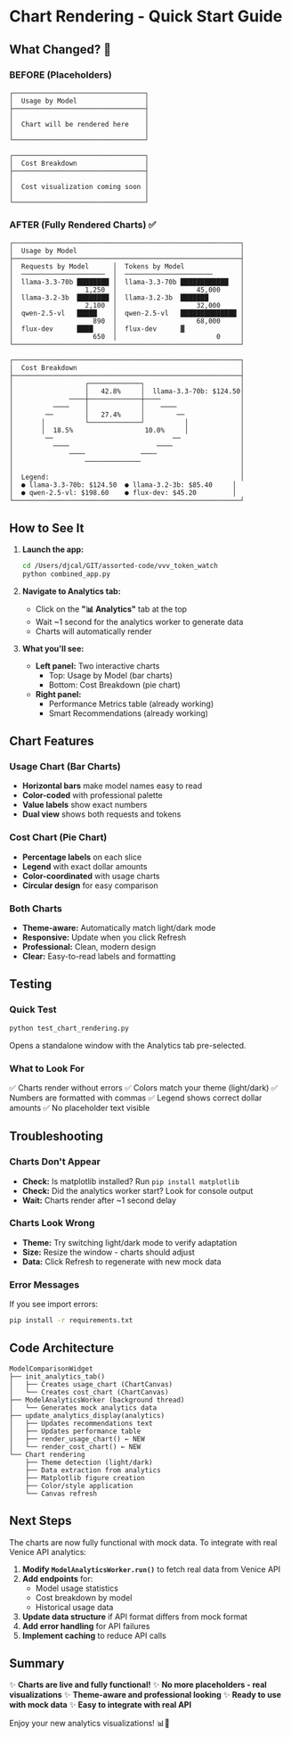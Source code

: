 # Chart Rendering - Quick Start Guide

## What Changed? 🎨

### BEFORE (Placeholders)
```
┌─────────────────────────────────┐
│  Usage by Model                 │
├─────────────────────────────────┤
│                                 │
│  Chart will be rendered here    │
│                                 │
└─────────────────────────────────┘

┌─────────────────────────────────┐
│  Cost Breakdown                 │
├─────────────────────────────────┤
│                                 │
│  Cost visualization coming soon │
│                                 │
└─────────────────────────────────┘
```

### AFTER (Fully Rendered Charts) ✅
```
┌─────────────────────────────────────────────────────────┐
│  Usage by Model                                         │
├─────────────────────────────────────────────────────────┤
│  Requests by Model      │  Tokens by Model              │
│  ─────────────────────  │  ──────────────────────       │
│  llama-3.3-70b ████████ │  llama-3.3-70b ████████████   │
│                  1,250  │                    45,000     │
│  llama-3.2-3b  ████████ │  llama-3.2-3b  ███████        │
│                  2,100  │                    32,000     │
│  qwen-2.5-vl   █████    │  qwen-2.5-vl   ██████████████ │
│                    890  │                    68,000     │
│  flux-dev      ████     │  flux-dev      ▓              │
│                    650  │                         0     │
└─────────────────────────────────────────────────────────┘

┌─────────────────────────────────────────────────────────┐
│  Cost Breakdown                                         │
├─────────────────────────────────────────────────────────┤
│                  ┌─────────────┐                        │
│                  │   42.8%     │  llama-3.3-70b: $124.50│
│              ────┼─────────────┼────                    │
│          ────    │             │    ────                │
│        ──        │   27.4%     │        ──              │
│       │          └─────────────┘          │             │
│       │  18.5%                  10.0%     │             │
│        ──                              ──               │
│          ────                      ────                 │
│              ────              ────                     │
│                  ──────────────                         │
│                                                         │
│  Legend:                                                │
│  ● llama-3.3-70b: $124.50  ● llama-3.2-3b: $85.40     │
│  ● qwen-2.5-vl: $198.60    ● flux-dev: $45.20         │
└─────────────────────────────────────────────────────────┘
```

## How to See It

1. **Launch the app:**
   ```bash
   cd /Users/djcal/GIT/assorted-code/vvv_token_watch
   python combined_app.py
   ```

2. **Navigate to Analytics tab:**
   - Click on the **"📊 Analytics"** tab at the top
   - Wait ~1 second for the analytics worker to generate data
   - Charts will automatically render

3. **What you'll see:**
   - **Left panel:** Two interactive charts
     - Top: Usage by Model (bar charts)
     - Bottom: Cost Breakdown (pie chart)
   - **Right panel:** 
     - Performance Metrics table (already working)
     - Smart Recommendations (already working)

## Chart Features

### Usage Chart (Bar Charts)
- **Horizontal bars** make model names easy to read
- **Color-coded** with professional palette
- **Value labels** show exact numbers
- **Dual view** shows both requests and tokens

### Cost Chart (Pie Chart)
- **Percentage labels** on each slice
- **Legend** with exact dollar amounts
- **Color-coordinated** with usage charts
- **Circular design** for easy comparison

### Both Charts
- **Theme-aware:** Automatically match light/dark mode
- **Responsive:** Update when you click Refresh
- **Professional:** Clean, modern design
- **Clear:** Easy-to-read labels and formatting

## Testing

### Quick Test
```bash
python test_chart_rendering.py
```
Opens a standalone window with the Analytics tab pre-selected.

### What to Look For
✅ Charts render without errors
✅ Colors match your theme (light/dark)
✅ Numbers are formatted with commas
✅ Legend shows correct dollar amounts
✅ No placeholder text visible

## Troubleshooting

### Charts Don't Appear
- **Check:** Is matplotlib installed? Run `pip install matplotlib`
- **Check:** Did the analytics worker start? Look for console output
- **Wait:** Charts render after ~1 second delay

### Charts Look Wrong
- **Theme:** Try switching light/dark mode to verify adaptation
- **Size:** Resize the window - charts should adjust
- **Data:** Click Refresh to regenerate with new mock data

### Error Messages
If you see import errors:
```bash
pip install -r requirements.txt
```

## Code Architecture

```
ModelComparisonWidget
├── init_analytics_tab()
│   ├── Creates usage_chart (ChartCanvas)
│   └── Creates cost_chart (ChartCanvas)
├── ModelAnalyticsWorker (background thread)
│   └── Generates mock analytics data
├── update_analytics_display(analytics)
│   ├── Updates recommendations text
│   ├── Updates performance table
│   ├── render_usage_chart() ← NEW
│   └── render_cost_chart() ← NEW
└── Chart rendering
    ├── Theme detection (light/dark)
    ├── Data extraction from analytics
    ├── Matplotlib figure creation
    ├── Color/style application
    └── Canvas refresh
```

## Next Steps

The charts are now fully functional with mock data. To integrate with real Venice API analytics:

1. **Modify `ModelAnalyticsWorker.run()`** to fetch real data from Venice API
2. **Add endpoints** for:
   - Model usage statistics
   - Cost breakdown by model
   - Historical usage data
3. **Update data structure** if API format differs from mock format
4. **Add error handling** for API failures
5. **Implement caching** to reduce API calls

## Summary

✨ **Charts are live and fully functional!**
✨ **No more placeholders - real visualizations**
✨ **Theme-aware and professional looking**
✨ **Ready to use with mock data**
✨ **Easy to integrate with real API**

Enjoy your new analytics visualizations! 📊🎉
